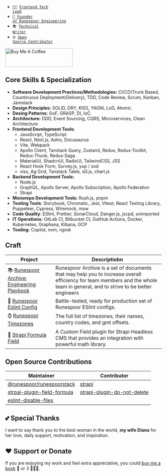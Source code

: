 - <code>👨‍💻 [Frontend Tech Lead](https://www.linkedin.com/in/boris-shulyak-1a3b441b7)</code>
- <code>🐍 [Founder of Runespoor Engineering](https://github.com/runespoor-engineering)</code>
- <code>📚 [Technical Writer](https://substack.com/@runespoor)</code>
- <code>🌐 [Open Source Contributor](https://github.com/BorysShulyak#open-source-contributions)</code>

<a href="https://www.buymeacoffee.com/borisshulyak" target="_blank"><img src="https://cdn.buymeacoffee.com/buttons/v2/default-yellow.png" alt="Buy Me A Coffee" style="height: 60px !important;width: 217px !important;" ></a>

## Core Skills & Specialization
- **Software Development Practices/Methodologies:** CI/CD(Trunk Based, Countinuous Deployment/Delivery), TDD, Code Review, Scrum, Kanban, Jamstack
- **Design Principles:** SOLID, DRY, KISS, YAGNI, LoD, Atomic.
- **Desing Patterns:** GoF, GRASP, DI, IoC.
- **Architecture:** DDD, Event Sourcing, CQRS, Microservices, Clean Architecture
- **Frontend Development Tools:**
  - JavaScript, TypeScript
  - React, Next.js, Astro, Docusaurus
  - Vite, Webpack
  - Apollo Client, Tanstack Query, Zustand, Redux, Redux-Toolkit, Redux-Thunk, Redux-Saga
  - MaterialUI, ShadcnUI, RadixUI, TailwindCSS, JSS
  - React Hook Form, Survey.js, yup / zod
  - visx, Ag Grid, Tanstack Table, d3.js, chart.js
- **Backend Development Tools:**
  - Node.js
  - GraphQL, Apollo Server, Apollo Subscription, Apollo Federation
  - Strapi
- **Monorepo Development Tools:** Rush.js, pnpm
- **Testing Tools**: Storybook, Chromatic, Jest, Vitest, React Testing Library, Puppeteer, Cypress, Wiremock, msw
- **Code Quality**: ESlint, Prettier, SonarCloud, Danger.js, jscpd, unimported
- **IT Operations:** GitLab CI, Bitbucket CI, GutHub Actions, Docker, Kubernetes, Graphana, Kibana, GCP
- **Tooling:** Copilot, nvm, ngrok

## Craft

| Project                    | Descriptiobn                                      |
|------------------------------|--------------------------------------------------|
| 📚 [Runespoor Archive: Engineering Playbook](https://runespoor-engineering.github.io/runespoorstack/docs/engineering-playbook/engineering-playbook-checklist) | Runespoor Archive is a set of documents that may help you to increase overall efficiency for team members and the whole team in general, and to strive to be better engineers |
| 🚯 [Runespoor Eslint Config](https://www.npmjs.com/package/@runespoorstack/eslint-config) | Battle-tested, ready for production set of Runespoor ESlint configs. |
| ⌚ [Runespoor Timezones](https://www.npmjs.com/package/@runespoorstack/timezones) | The full list of timezones, their names, country codes, and gmt offsets. |
| 📐 [Strapi Formula Field](https://market.strapi.io/plugins/strapi-plugin-field-formula) | A Custom Field plugin for Strapi Headless CMS that provides an integration with powerful math library. |

## Open Source Contributions

| Maintainer                    | Contributor                                      |
|------------------------------|--------------------------------------------------|
| [@runespoor/runespoorstack](https://github.com/runespoor-engineering/runespoorstack) | [strapi](https://github.com/strapi/strapi)                 |
| [strpai-plugin-field-formula](https://github.com/BorysShulyak/strapi-plugin-field-formula) | [strapi-plugin-do-not-delete](https://github.com/mattmilburn/strapi-plugin-do-not-delete) |
| [eslint-disable-files](https://github.com/BorysShulyak/eslint-disable-files) |                                                  |
## 💕 Special Thanks

I want to say thank you to the best woman in the world, **my wife Diana** for her love, daily support, motivation, and inspiration.

## ❤️ Support or Donate
If you are enjoying my work and feel extra appreciative, you could [buy me a book](https://bmc.link/borisshulyak) 
📖 or 3 📖📖📖.

